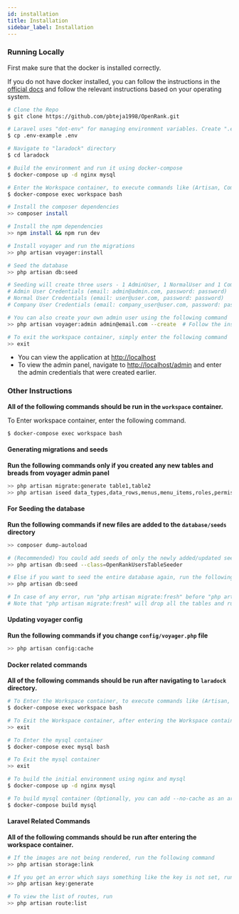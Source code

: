 ```yaml
---
id: installation
title: Installation
sidebar_label: Installation
---
```


### Running Locally

First make sure that the docker is installed correctly. 

If you do not have docker installed, you can follow the instructions in the [official docs](https://hub.docker.com/search/?type=edition&offering=community) and follow the relevant instructions based on your operating system.

```bash
# Clone the Repo
$ git clone https://github.com/pbteja1998/OpenRank.git

# Laravel uses "dot-env" for managing environment variables. Create ".env" file from ".env-example" file
$ cp .env-example .env

# Navigate to "laradock" directory
$ cd laradock

# Build the environment and run it using docker-compose
$ docker-compose up -d nginx mysql

# Enter the Workspace container, to execute commands like (Artisan, Composer, PHPUnit, Gulp, …)
$ docker-compose exec workspace bash

# Install the composer dependencies
>> composer install

# Install the npm dependencies
>> npm install && npm run dev

# Install voyager and run the migrations
>> php artisan voyager:install

# Seed the database
>> php artisan db:seed

# Seeding will create three users - 1 AdminUser, 1 NormalUser and 1 CompanyUser
# Admin User Credentials (email: admin@admin.com, password: password)
# Normal User Credentials (email: user@user.com, password: password)
# Company User Credentials (email: company_user@user.com, password: password)

# You can also create your own admin user using the following command
>> php artisan voyager:admin admin@email.com --create  # Follow the instructions to set name and password of admin

# To exit the workspace container, simply enter the following command
>> exit
```


- You can view the application at [http://localhost](http://localhost)
- To view the admin panel, navigate to [http://localhost/admin](http://localhost/admin) and enter the admin credentials that were created earlier.


### Other Instructions 
**All of the following commands should be run in the `workspace` container.**

To Enter workspace container, enter the following command.
```bash
$ docker-compose exec workspace bash
```

#### Generating migrations and seeds 
**Run the following commands only if you created any new tables and breads from voyager admin panel**
```bash
>> php artisan migrate:generate table1,table2
>> php artisan iseed data_types,data_rows,menus,menu_items,roles,permissions,permission_role,settings,translations --classnameprefix=OpenRank
```

#### For Seeding the database
**Run the following commands if new files are added to the `database/seeds` directory**
```bash
>> composer dump-autoload

# (Recommended) You could add seeds of only the newly added/updated seed files by specifying the class name
>> php artisan db:seed --class=OpenRankUsersTableSeeder

# Else if you want to seed the entire database again, run the following command
>> php artisan db:seed

# In case of any error, run "php artisan migrate:fresh" before "php artisan db:seed"
# Note that "php artisan migrate:fresh" will drop all the tables and runs the all migrations again 
```

#### Updating voyager config
**Run the following commands if you change `config/voyager.php` file**
```bash
>> php artisan config:cache
```

#### Docker related commands
**All of the following commands should be run after navigating to `laradock` directory.**

```bash
# To Enter the Workspace container, to execute commands like (Artisan, Composer, PHPUnit, Gulp, …)
$ docker-compose exec workspace bash

# To Exit the Workspace container, after entering the Workspace container
>> exit

# To Enter the mysql container
$ docker-compose exec mysql bash

# To Exit the mysql container
>> exit

# To build the initial environment using nginx and mysql
$ docker-compose up -d nginx mysql

# To build mysql container (Optionally, you can add --no-cache as an argument)
$ docker-compose build mysql
```

#### Laravel Related Commands
**All of the following commands should be run after entering the workspace container.**

```bash
# If the images are not being rendered, run the following command
>> php artisan storage:link

# If you get an error which says something like the key is not set, run the following command
>> php artisan key:generate

# To view the list of routes, run
>> php artisan route:list
```

